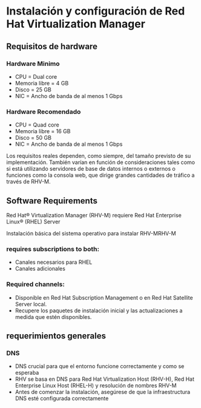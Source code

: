# Instalación y configuración de Red Hat Virtualization Manager

## Requisitos de hardware

### Hardware Minimo

* CPU = Dual core
* Memoria libre = 4 GB
* Disco = 25 GB
* NIC = Ancho de banda de al menos 1 Gbps

### Hardware Recomendado

* CPU = Quad core
* Memoria libre = 16 GB
* Disco = 50 GB
* NIC = Ancho de banda de al menos 1 Gbps


Los requisitos reales dependen, como siempre, del tamaño previsto de su implementación. También varían en función de consideraciones tales como si está utilizando servidores de base de datos internos o externos o funciones como la consola web, que dirige grandes cantidades de tráfico a través de RHV-M.

## Software Requirements
Red Hat® Virtualization Manager (RHV-M) requiere Red Hat Enterprise Linux® (RHEL) Server

Instalación básica del sistema operativo para instalar RHV-MRHV-M 

### requires subscriptions to both: 
* Canales necesarios para RHEL
* Canales adicionales

### Required channels:
* Disponible en Red Hat Subscription Management o en Red Hat Satellite Server local.
* Recupere los paquetes de instalación inicial y las actualizaciones a medida que estén disponibles.



## requerimientos generales
### DNS
* DNS crucial para que el entorno funcione correctamente y como se esperaba
* RHV se basa en DNS para Red Hat Virtualization Host (RHV-H), Red Hat Enterprise Linux Host (RHEL-H) y resolución de nombres RHV-M
* Antes de comenzar la instalación, asegúrese de que la infraestructura DNS esté configurada correctamente
